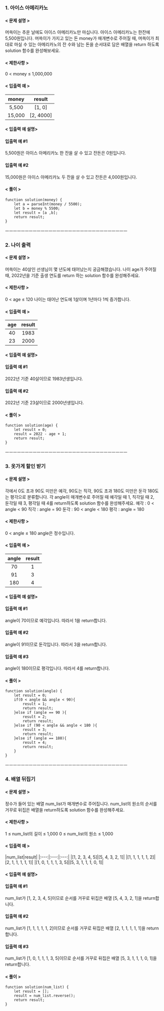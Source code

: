 ### 1. 아이스 아메리카노	

#### < 문제 설명 >

머쓱이는 추운 날에도 아이스 아메리카노만 마십니다. 아이스 아메리카노는 한잔에 5,500원입니다. 머쓱이가 가지고 있는 돈 money가 매개변수로 주어질 때, 머쓱이가 최대로 마실 수 있는 아메리카노의 잔 수와 남는 돈을 순서대로 담은 배열을 return 하도록 solution 함수를 완성해보세요.


#### < 제한사항 >

0 < money ≤ 1,000,000


#### < 입출력 예 >

|money|result|
|:---:|:---:|
|5,500|[1, 0]|
|15,000|[2, 4000]|


#### < 입출력 예 설명>

#### 입출력 예 #1

5,500원은 아이스 아메리카노 한 잔을 살 수 있고 잔돈은 0원입니다.

#### 입출력 예 #2

15,000원은 아이스 아메리카노 두 잔을 살 수 있고 잔돈은 4,000원입니다.


#### < 풀이 >

```
function solution(money) {
    let a = parseInt(money / 5500);
    let b = money % 5500;
    let result = [a ,b];
    return result;
}
```
ㅡㅡㅡㅡㅡㅡㅡㅡㅡㅡㅡㅡㅡㅡㅡㅡㅡㅡㅡㅡㅡㅡㅡㅡㅡㅡㅡㅡㅡㅡㅡ

### 2. 나이 출력 

#### < 문제 설명 >

머쓱이는 40살인 선생님이 몇 년도에 태어났는지 궁금해졌습니다. 나이 age가 주어질 때, 2022년을 기준 출생 연도를 return 하는 solution 함수를 완성해주세요.

#### < 제한사항 >

0 < age ≤ 120
나이는 태어난 연도에 1살이며 1년마다 1씩 증가합니다.

#### < 입출력 예 >

|age|result|
|:---:|:---:|
|40|1983|
|23|2000|


#### < 입출력 예 설명>

#### 입출력 예 #1

2022년 기준 40살이므로 1983년생입니다.

#### 입출력 예 #2

2022년 기준 23살이므로 2000년생입니다.


#### < 풀이 >

```
function solution(age) {
    let result = 0;
    result = 2022 - age + 1;
    return result;
}
```
ㅡㅡㅡㅡㅡㅡㅡㅡㅡㅡㅡㅡㅡㅡㅡㅡㅡㅡㅡㅡㅡㅡㅡㅡㅡㅡㅡㅡㅡㅡㅡ



### 3. 옷가게 할인 받기

#### < 문제 설명 >

각에서 0도 초과 90도 미만은 예각, 90도는 직각, 90도 초과 180도 미만은 둔각 180도는 평각으로 분류합니다. 각 angle이 매개변수로 주어질 때 예각일 때 1, 직각일 때 2, 둔각일 때 3, 평각일 때 4를 return하도록 solution 함수를 완성해주세요.
예각 : 0 < angle < 90
직각 : angle = 90
둔각 : 90 < angle < 180
평각 : angle = 180

#### < 제한사항 >

0 < angle ≤ 180
angle은 정수입니다.

#### < 입출력 예 >

|angle|result|
|:---:|:---:|
|70|1|
|91|3|
|180|4|

#### < 입출력 예 설명>

#### 입출력 예 #1

angle이 70이므로 예각입니다. 따라서 1을 return합니다.

#### 입출력 예 #2

angle이 91이므로 둔각입니다. 따라서 3을 return합니다.

#### 입출력 예 #3

angle이 180이므로 평각입니다. 따라서 4를 return합니다.


#### < 풀이 >

```
function solution(angle) {
    let result = 0;
    if(0 < angle && angle < 90){
        result = 1;
        return result;
    }else if (angle == 90 ){
        result = 2;
        return result;
    }else if (90 < angle && angle < 180 ){
        result = 3;
        return result;
    }else if (angle == 180){
        result = 4;
        return result;
    }
}
```
ㅡㅡㅡㅡㅡㅡㅡㅡㅡㅡㅡㅡㅡㅡㅡㅡㅡㅡㅡㅡㅡㅡㅡㅡㅡㅡㅡㅡㅡㅡㅡ


### 4. 배열 뒤집기

#### < 문제 설명 >

정수가 들어 있는 배열 num_list가 매개변수로 주어집니다. num_list의 원소의 순서를 거꾸로 뒤집은 배열을 return하도록 solution 함수를 완성해주세요.

#### < 제한사항 >

1 ≤ num_list의 길이 ≤ 1,000
0 ≤ num_list의 원소 ≤ 1,000

#### < 입출력 예 >

|num_list|result|
|:---:|:---:|:---:|
|[1, 2, 3, 4, 5]|[5, 4, 3, 2, 1]|
|[1, 1, 1, 1, 1, 2]|[2, 1, 1, 1, 1, 1]|
|[1, 0, 1, 1, 1, 3, 5]|[5, 3, 1, 1, 1, 0, 1]|

#### < 입출력 예 설명>

#### 입출력 예 #1

num_list가 [1, 2, 3, 4, 5]이므로 순서를 거꾸로 뒤집은 배열 [5, 4, 3, 2, 1]을 return합니다.

#### 입출력 예 #2

num_list가 [1, 1, 1, 1, 1, 2]이므로 순서를 거꾸로 뒤집은 배열 [2, 1, 1, 1, 1, 1]을 return합니다.

#### 입출력 예 #3

num_list가 [1, 0, 1, 1, 1, 3, 5]이므로 순서를 거꾸로 뒤집은 배열 [5, 3, 1, 1, 1, 0, 1]을 return합니다.

#### < 풀이 >

```
function solution(num_list) {
    let result = [];
    result = num_list.reverse();
    return result;
}
```
